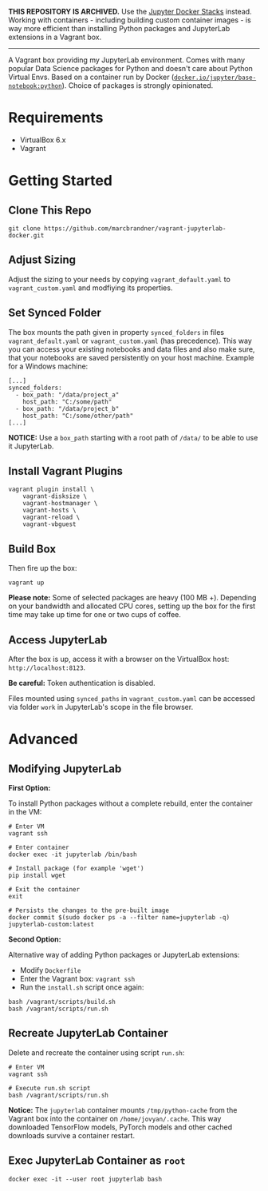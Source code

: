 __THIS REPOSITORY IS ARCHIVED.__ Use the [Jupyter Docker Stacks](https://jupyter-docker-stacks.readthedocs.io/en/latest/) instead. Working with containers - including building custom container images - is way more efficient than installing Python packages and JupyterLab extensions in a Vagrant box.

_____

A Vagrant box providing my JupyterLab environment. Comes with many popular Data Science packages for Python and doesn't care about Python Virtual Envs. Based on a container run by Docker ([`docker.io/jupyter/base-notebook:python`](https://jupyter-docker-stacks.readthedocs.io/en/latest/using/selecting.html#core-stacks)). Choice of packages is strongly opinionated.


# Requirements

* VirtualBox 6.x
* Vagrant


# Getting Started

## Clone This Repo

```
git clone https://github.com/marcbrandner/vagrant-jupyterlab-docker.git
```

## Adjust Sizing

Adjust the sizing to your needs by copying `vagrant_default.yaml` to `vagrant_custom.yaml` and modfiying its properties.

## Set Synced Folder

The box mounts the path given in property `synced_folders` in files `vagrant_default.yaml` or `vagrant_custom.yaml` (has precedence). This way you can access your existing notebooks and data files and also make sure, that your notebooks are saved persistently on your host machine. Example for a Windows machine:
```
[...]
synced_folders:
  - box_path: "/data/project_a"
    host_path: "C:/some/path"
  - box_path: "/data/project_b"
    host_path: "C:/some/other/path"
[...]
```
__NOTICE:__ Use a `box_path` starting with a root path of `/data/` to be able to use it JupyterLab.

## Install Vagrant Plugins

```
vagrant plugin install \
    vagrant-disksize \
    vagrant-hostmanager \
    vagrant-hosts \
    vagrant-reload \
    vagrant-vbguest
```

## Build Box

Then fire up the box:
```
vagrant up
```

__Please note:__ Some of selected packages are heavy (100 MB +). Depending on your bandwidth and allocated CPU cores, setting up the box for the first time may take up time for one or two cups of coffee.

## Access JupyterLab

After the box is up, access it with a browser on the VirtualBox host: `http://localhost:8123`.

__Be careful:__ Token authentication is disabled.

Files mounted using `synced_paths` in `vagrant_custom.yaml` can be accessed via folder `work` in JupyterLab's scope in the file browser.


# Advanced

## Modifying JupyterLab

__First Option:__

To install Python packages without a complete rebuild, enter the container in the VM:
```
# Enter VM
vagrant ssh

# Enter container
docker exec -it jupyterlab /bin/bash

# Install package (for example 'wget')
pip install wget

# Exit the container
exit

# Persists the changes to the pre-built image
docker commit $(sudo docker ps -a --filter name=jupyterlab -q) jupyterlab-custom:latest
```

__Second Option:__

Alternative way of adding Python packages or JupyterLab extensions:
* Modify `Dockerfile`
* Enter the Vagrant box: `vagrant ssh`
* Run the `install.sh` script once again:
```
bash /vagrant/scripts/build.sh
bash /vagrant/scripts/run.sh
```

## Recreate JupyterLab Container

Delete and recreate the container using script `run.sh`:
```
# Enter VM
vagrant ssh

# Execute run.sh script
bash /vagrant/scripts/run.sh
```

__Notice:__ The `jupyterlab` container mounts `/tmp/python-cache` from the Vagrant box into the container on `/home/jovyan/.cache`. This way downloaded TensorFlow models, PyTorch models and other cached downloads survive a container restart.

## Exec JupyterLab Container as `root`
```
docker exec -it --user root jupyterlab bash
```
